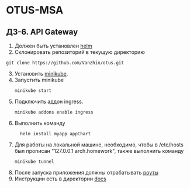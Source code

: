 # OTUS-MSA

## ДЗ-6. API Gateway

1. Должен быть установлен [helm](https://helm.sh/docs/intro/install/)
2. Склонировать репозиторий в текущую директорию

 ```shell
 git clone https://github.com/Vanzhin/otus.git
 ```
3. Установить [minikube](https://kubernetes.io/ru/docs/tasks/tools/install-minikube/).
4. Запустить minikube
    ```shell
    minikube start
    ```
5. Подключить аддон ingress.
   ```shell
   minikube addons enable ingress
   ```
6. Выполнить команду
   ```shell
     helm install myapp appChart
   ```
8. Для работы на локальной машине, необходимо, чтобы в /etc/hosts был прописан "127.0.0.1 arch.homework", также
   выполнить команду
   ```shell
   minikube tunnel
   ```
9. После запуска приложения должны отрабатывать [роуты](postman/HW6.postman_collection.json)
10. Инструкции есть в директории [docs](docs)
   